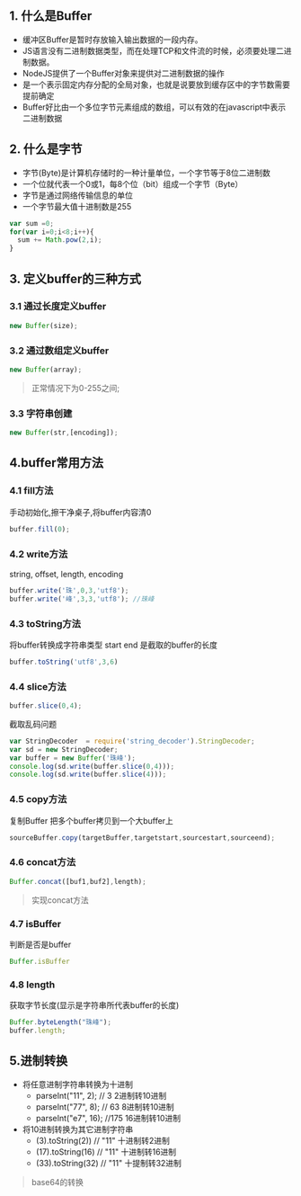 ## 1. 什么是Buffer
- 缓冲区Buffer是暂时存放输入输出数据的一段内存。
- JS语言没有二进制数据类型，而在处理TCP和文件流的时候，必须要处理二进制数据。
- NodeJS提供了一个Buffer对象来提供对二进制数据的操作
- 是一个表示固定内存分配的全局对象，也就是说要放到缓存区中的字节数需要提前确定
- Buffer好比由一个多位字节元素组成的数组，可以有效的在javascript中表示二进制数据  

## 2. 什么是字节
- 字节(Byte)是计算机存储时的一种计量单位，一个字节等于8位二进制数
- 一个位就代表一个0或1，每8个位（bit）组成一个字节（Byte）
- 字节是通过网络传输信息的单位
- 一个字节最大值十进制数是255  

```javascript
var sum =0;
for(var i=0;i<8;i++){
  sum += Math.pow(2,i);
}
```
## 3. 定义buffer的三种方式
### 3.1 通过长度定义buffer
```javascript
new Buffer(size);
```
### 3.2 通过数组定义buffer
```javascript
new Buffer(array);
```

> 正常情况下为0-255之间;

### 3.3 字符串创建
```javascript
new Buffer(str,[encoding]);
```
## 4.buffer常用方法
### 4.1 fill方法
手动初始化,擦干净桌子,将buffer内容清0
```javascript
buffer.fill(0);
```
### 4.2 write方法
string, offset, length, encoding
```javascript
buffer.write('珠',0,3,'utf8');
buffer.write('峰',3,3,'utf8'); //珠峰
```
### 4.3 toString方法
将buffer转换成字符串类型 start end 是截取的buffer的长度
```javascript
buffer.toString('utf8',3,6)
```
### 4.4 slice方法
```javascript
buffer.slice(0,4);
```
截取乱码问题
```javascript
var StringDecoder  = require('string_decoder').StringDecoder;
var sd = new StringDecoder;
var buffer = new Buffer('珠峰');
console.log(sd.write(buffer.slice(0,4)));
console.log(sd.write(buffer.slice(4)));
```
### 4.5 copy方法
复制Buffer 把多个buffer拷贝到一个大buffer上
```javascript
sourceBuffer.copy(targetBuffer,targetstart,sourcestart,sourceend);
```
### 4.6 concat方法
```javascript
Buffer.concat([buf1,buf2],length);
```

> 实现concat方法

### 4.7 isBuffer
判断是否是buffer
```javascript
Buffer.isBuffer
```
### 4.8 length
获取字节长度(显示是字符串所代表buffer的长度)
```javascript
Buffer.byteLength("珠峰");
buffer.length;
```

## 5.进制转换
- 将任意进制字符串转换为十进制
    - parseInt("11", 2); // 3 2进制转10进制
    - parseInt("77", 8); // 63 8进制转10进制
    - parseInt("e7", 16); //175 16进制转10进制
- 将10进制转换为其它进制字符串
    - (3).toString(2)) // "11" 十进制转2进制
    - (17).toString(16) // "11" 十进制转16进制
    - (33).toString(32) // "11" 十提制转32进制
    
> base64的转换